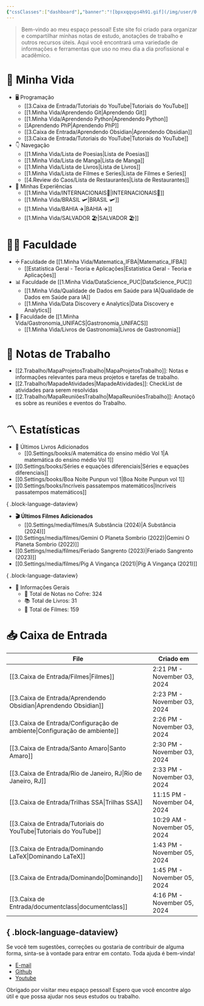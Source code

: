 ```yaml
---
{"cssClasses":["dashboard"],"banner":"![bpxxqqvps4h91.gif](/img/user/0.Settings/img/bpxxqqvps4h91.gif)","banner_y":0.77667,"title":"Trees of knowledge","dg-home":true,"dg-publish":true,"permalink":"/index/","contentClasses":"dashboard","tags":["gardenEntry"],"dgPassFrontmatter":true}
---
```



> Bem-vindo ao meu espaço pessoal! Este site foi criado para organizar e compartilhar minhas notas de estudo, anotações de trabalho e outros recursos úteis. Aqui você encontrará uma variedade de informações e ferramentas que uso no meu dia a dia profissional e acadêmico.

# 🌱 Minha Vida
- 🖥️ Programação
    - [[3.Caixa de Entrada/Tutoriais do YouTube\|Tutoriais do YouTube]]
    - [[1.Minha Vida/Aprendendo Git\|Aprendendo Git]]
    - [[1.Minha Vida/Aprendendo Python\|Aprendendo Python]]
    - [[Aprendendo PhP\|Aprendendo PhP]]
    - [[3.Caixa de Entrada/Aprendendo Obsidian\|Aprendendo Obsidian]]
    - [[3.Caixa de Entrada/Tutoriais do YouTube\|Tutoriais do YouTube]]
- 👇 Navegação
    - [[1.Minha Vida/Lista de Poesias\|Lista de Poesias]]
    - [[1.Minha Vida/Lista de Manga\|Lista de Manga]]
    - [[1.Minha Vida/Lista de Livros\|Lista de Livros]]
    - [[1.Minha Vida/Lista de Filmes e Series\|Lista de Filmes e Series]]
    - [[4.Review do Caos/Lista de Restaurantes\|Lista de Restaurantes]]
- 🎴 Minhas Experiências
    - [[1.Minha Vida/INTERNACIONAIS🛫\|INTERNACIONAIS🛫]]
    - [[1.Minha Vida/BRASIL 🛩\|BRASIL 🛩]]
    - [[1.Minha Vida/BAHIA ✈️\|BAHIA ✈️]]
    - [[1.Minha Vida/SALVADOR 🏖️\|SALVADOR 🏖️]]
# 👨‍🎓 Faculdade
- ➗ Faculdade de [[1.Minha Vida/Matematica_IFBA\|Matematica_IFBA]]
    - [[Estatística Geral - Teoria e Aplicações\|Estatística Geral - Teoria e Aplicações]]
- 📊 Faculdade de [[1.Minha Vida/DataScience_PUC\|DataScience_PUC]]
    - [[1.Minha Vida/Qualidade de Dados em Saúde para IA\|Qualidade de Dados em Saúde para IA]]
    - [[1.Minha Vida/Data Discovery e Analytics\|Data Discovery e Analytics]]
- 🍲 Faculdade de [[1.Minha Vida/Gastronomia_UNIFACS\|Gastronomia_UNIFACS]]
    - [[1.Minha Vida/Livros de Gastronomia\|Livros de Gastronomia]]
# 💼 Notas de Trabalho
- [[2.Trabalho/MapaProjetosTrabalho\|MapaProjetosTrabalho]]: Notas e informações relevantes para meus projetos e tarefas de trabalho.
- [[2.Trabalho/MapadeAtividades\|MapadeAtividades]]: CheckList de atividades para serem resolvidas
- [[2.Trabalho/MapaReuniõesTrabalho\|MapaReuniõesTrabalho]]: Anotações sobre as reuniões e eventos do Trabalho.  
# 〽️ Estatísticas
- 📖 Últimos Livros Adicionados
    - [[0.Settings/books/A matemática do ensino médio Vol 1\|A matemática do ensino médio Vol 1]]
- [[0.Settings/books/Séries e equações diferenciais\|Séries e equações diferenciais]]
- [[0.Settings/books/Boa Noite Punpun vol 1\|Boa Noite Punpun vol 1]]
- [[0.Settings/books/Incríveis passatempos matemáticos\|Incríveis passatempos matemáticos]]

{ .block-language-dataview}
- **🎬 Últimos Filmes Adicionados**
    - [[0.Settings/media/filmes/A Substância (2024)\|A Substância (2024)]]
- [[0.Settings/media/filmes/Gemini O Planeta Sombrio (2022)\|Gemini O Planeta Sombrio (2022)]]
- [[0.Settings/media/filmes/Feriado Sangrento (2023)\|Feriado Sangrento (2023)]]
- [[0.Settings/media/filmes/Pig A Vingança (2021)\|Pig A Vingança (2021)]]

{ .block-language-dataview}
-   📼 Informações Gerais
    -   📝 Total de Notas no Cofre: 324
    -   📚 Total de Livros: 31
    -   🍿 Total de Filmes: 159
# 📥 Caixa de Entrada
| File                                                                         | Criado em                    |
| ---------------------------------------------------------------------------- | ---------------------------- |
| [[3.Caixa de Entrada/Filmes\|Filmes]]                                     | 2:21 PM - November 03, 2024  |
| [[3.Caixa de Entrada/Aprendendo Obsidian\|Aprendendo Obsidian]]           | 2:23 PM - November 03, 2024  |
| [[3.Caixa de Entrada/Configuração de ambiente\|Configuração de ambiente]] | 2:26 PM - November 03, 2024  |
| [[3.Caixa de Entrada/Santo Amaro\|Santo Amaro]]                           | 2:30 PM - November 03, 2024  |
| [[3.Caixa de Entrada/Rio de Janeiro, RJ\|Rio de Janeiro, RJ]]             | 2:33 PM - November 03, 2024  |
| [[3.Caixa de Entrada/Trilhas SSA\|Trilhas SSA]]                           | 11:15 PM - November 04, 2024 |
| [[3.Caixa de Entrada/Tutoriais do YouTube\|Tutoriais do YouTube]]         | 10:29 AM - November 05, 2024 |
| [[3.Caixa de Entrada/Dominando LaTeX\|Dominando LaTeX]]                   | 1:43 PM - November 05, 2024  |
| [[3.Caixa de Entrada/Dominando\|Dominando]]                               | 1:45 PM - November 05, 2024  |
| [[3.Caixa de Entrada/documentclass\|documentclass]]                       | 4:16 PM - November 05, 2024  |

{ .block-language-dataview}
---
Se você tem sugestões, correções ou gostaria de contribuir de alguma forma, sinta-se à vontade para entrar em contato. Toda ajuda é bem-vinda!
-   [E-mail](mailto:samuraiflamesf@gmail.com)
-   [Github](https://github.com/Samuraiflamesf/CofreObisidian)
-   [Youtube](https://youtube.com/user/SamuraiFlameSF)
  
Obrigado por visitar meu espaço pessoal! Espero que você encontre algo útil e que possa ajudar nos seus estudos ou trabalho.